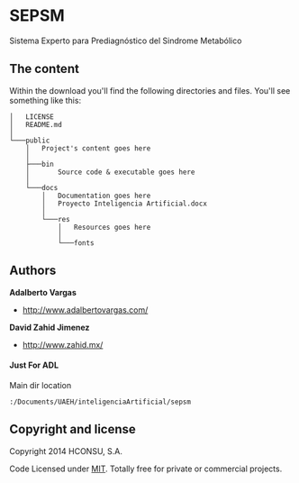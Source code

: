 SEPSM
=====

Sistema Experto para Prediagnóstico del Sindrome Metabólico

## The content

Within the download you'll find the following directories and files. You'll see something like this:

```
│   LICENSE
│   README.md
│   
└───public
    │   Project's content goes here
    │   
    ├───bin
    │       Source code & executable goes here
    │       
    └───docs
        │   Documentation goes here
        │   Proyecto Inteligencia Artificial.docx
        │   
        └───res
            │   Resources goes here
            │   
            └───fonts
```

## Authors

**Adalberto Vargas**

- <http://www.adalbertovargas.com/>

**David Zahid Jimenez**

- <http://www.zahid.mx/>


#### Just For ADL
Main dir location

```
:/Documents/UAEH/inteligenciaArtificial/sepsm
```
## Copyright and license

Copyright 2014 HCONSU, S.A.

Code Licensed under [MIT](http://www.opensource.org/licenses/mit-license.php). Totally free for private or commercial projects.
